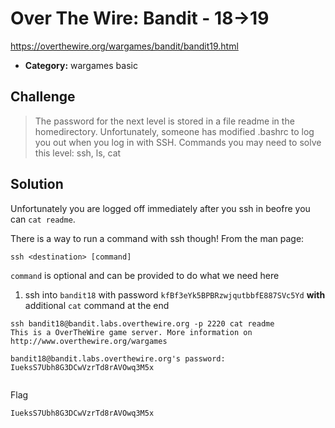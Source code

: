 # Over The Wire: Bandit - 18->19

https://overthewire.org/wargames/bandit/bandit19.html

- **Category:** wargames basic

## Challenge

> The password for the next level is stored in a file readme in the homedirectory. Unfortunately, someone has modified .bashrc to log you out when you log in with SSH.
Commands you may need to solve this level: ssh, ls, cat

## Solution

Unfortunately you are logged off immediately after you ssh in beofre you can `cat readme`. 

There is a way to run a command with ssh though! From the man page:

```
ssh <destination> [command]
```

`command` is optional and can be provided to do what we need here

1. ssh into `bandit18` with password `kfBf3eYk5BPBRzwjqutbbfE887SVc5Yd` **with** additional `cat` command at the end 
   
```
ssh bandit18@bandit.labs.overthewire.org -p 2220 cat readme
This is a OverTheWire game server. More information on http://www.overthewire.org/wargames

bandit18@bandit.labs.overthewire.org's password:
IueksS7Ubh8G3DCwVzrTd8rAVOwq3M5x


```

Flag
```
IueksS7Ubh8G3DCwVzrTd8rAVOwq3M5x
```
